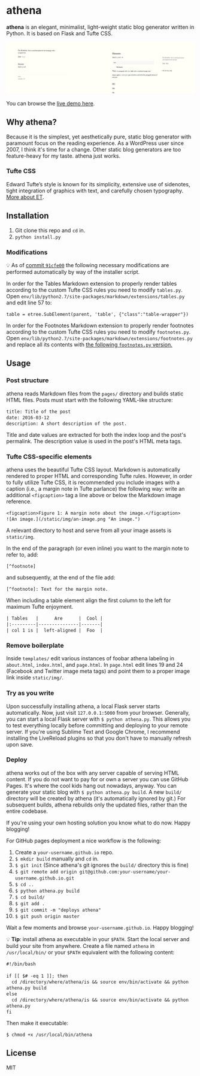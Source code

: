 # athena

**athena** is an elegant, minimalist, light-weight static blog generator written in Python. It is based on Flask and Tufte CSS.

![athena screenshot](/static/athena.png)

You can browse the [live demo here][demo].

## Why athena?

Because it is the simplest, yet aesthetically pure, static blog generator with paramount focus on the reading experience. As a WordPress user since 2007, I think it's time for a change. Other static blog generators are too feature-heavy for my taste. athena just works.

### Tufte CSS

Edward Tufte’s style is known for its simplicity, extensive use of sidenotes, tight integration of graphics with text, and carefully chosen typography. [More about ET][et].

## Installation

1. Git clone this repo and `cd` in.
1. `python install.py`

### Modifications

:bulb: As of [commit `91cfe00`][commit] the following necessary modifications are performed automatically by way of the installer script.

In order for the Tables Markdown extension to properly render tables according to the custom Tufte CSS rules you need to modify `tables.py`. Open `env/lib/python2.7/site-packages/markdown/extensions/tables.py` and edit line 57 to:

    table = etree.SubElement(parent, 'table', {"class":"table-wrapper"})

In order for the Footnotes Markdown extension to properly render footnotes according to the custom Tufte CSS rules you need to modify `footnotes.py`. Open `env/lib/python2.7/site-packages/markdown/extensions/footnotes.py` and replace all its contents with [the following `footnotes.py` version.](https://gist.github.com/apas/fbdcc1617be4b9dbcab8895ad028b285)

## Usage

### Post structure

athena reads Markdown files from the `pages/` directory and builds static HTML files. Posts must start with the following YAML-like structure:

    title: Title of the post
    date: 2016-03-12
    description: A short description of the post.

Title and date values are extracted for both the index loop and the post's permalink. The description value is used in the post's HTML meta tags.

### Tufte CSS-specific elements

athena uses the beautiful Tufte CSS layout. Markdown is automatically rendered to proper HTML and corresponding Tufte rules. However, in order to fully utilize Tufte CSS, it is recommended you include images with a caption (i.e., a margin note in Tufte parlance) the following way: write an additional `<figcaption>` tag a line above or below the Markdown image reference.

    <figcaption>Figure 1: A margin note about the image.</figcaption>
    ![An image.](/static/img/an-image.png "An image.")

A relevant directory to host and serve from all your image assets is `static/img`.

In the end of the paragraph (or even inline) you want to the margin note to refer to, add:

    [^footnote]

and subsequently, at the end of the file add:

    [^footnote]: Text for the margin note.

When including a table element align the first column to the left for maximum Tufte enjoyment.

    | Tables   |      Are      |  Cool |
    |:---------|---------------|-------|
    | col 1 is |  left-aligned |  Foo  |

### Remove boilerplate

Inside `templates/` edit various instances of foobar athena labeling in `about.html`, `index.html`, and `page.html`. In `page.html` edit lines 19 and 24 (Facebook and Twitter image meta tags) and point them to a proper image link inside `static/img/`.

### Try as you write

Upon successfully installing athena, a local Flask server starts automatically. Now, just visit `127.0.0.1:5000` from your browser. Generally, you can start a local Flask server with `$ python athena.py`. This allows you to test everything locally before committing and deploying to your remote server. If you're using Sublime Text and Google Chrome, I recommend installing the LiveReload plugins so that you don't have to manually refresh upon save.

### Deploy

athena works out of the box with any server capable of serving HTML content. If you do not want to pay for or own a server you can use GitHub Pages. It's where the cool kids hang out nowadays, anyway. You can generate your static blog with `$ python athena.py build`. A new `build/` directory will be created by athena (it's automatically ignored by git.) For subsequent builds, athena rebuilds only the updated files, rather than the entire codebase.

If you're using your own hosting solution you know what to do now. Happy blogging!

For GitHub pages deployment a nice workflow is the following:

1. Create a `your-username.github.io` repo.
1. `$ mkdir build` manually and `cd` in.
1. `$ git init` (Since athena's git ignores the `build/` directory this is fine)
1. `$ git remote add origin git@github.com:your-username/your-username.github.io.git`
1. `$ cd ..`
1. `$ python athena.py build`
1. `$ cd build/`
1. `$ git add .`
1. `$ git commit -m "deploys athena"`
1. `$ git push origin master`

Wait a few moments and browse `your-username.github.io`. Happy blogging!

:bulb: **Tip**: install athena as executable in your `$PATH`. Start the local server and build your site from anywhere. Create a file named `athena` in `/usr/local/bin/` or your `$PATH` equivalent with the following content:

    #!/bin/bash

    if [[ $# -eq 1 ]]; then
      cd /directory/where/athena/is && source env/bin/activate && python athena.py build
    else
      cd /directory/where/athena/is && source env/bin/activate && python athena.py
    fi

Then make it executable:

    $ chmod +x /usr/local/bin/athena

## License

MIT

[et]: https://en.wikipedia.org/wiki/Edward_Tufte
[demo]: https://apas.github.io/athena/
[commit]: https://github.com/apas/athena/commit/91cfe00224b08f02bddf6aad4a7039aa54a3cd9e
